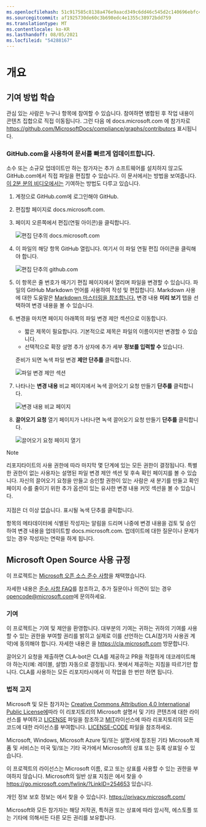 ```yaml
---
ms.openlocfilehash: 51c917585c8138a476e9aacd349c6dd46c545d2c140696ebfc4d0aee6f0a67cc
ms.sourcegitcommit: af1925730de60c3b698edc4e1355c38972bdd759
ms.translationtype: MT
ms.contentlocale: ko-KR
ms.lasthandoff: 08/05/2021
ms.locfileid: "54288167"
---
```

# <a name="overview"></a>개요

## <a name="learn-how-to-contribute"></a>기여 방법 학습

관심 있는 사람은 누구나 항목에 참여할 수 있습니다. 참여하면 병합된 후 작업 내용이 콘텐츠 집합으로 직접 이동됩니다. 그런 다음 에 docs.microsoft.com 에 참가자로 <https://github.com/MicrosoftDocs/compliance/graphs/contributors> 표시됩니다.

### <a name="quickly-update-an-article-using-githubcom"></a>GitHub.com을 사용하여 문서를 빠르게 업데이트합니다.

소수 또는 소규모 업데이트만 하는 참가자는 추가 소프트웨어를 설치하지 않고도 GitHub.com에서 직접 파일을 편집할 수 있습니다. 이 문서에서는 방법을 보여줍니다. [이 2분 분의 비디오에서는](https://www.microsoft.com/videoplayer/embed/RE1XQTG) 기여하는 방법도 다루고 있습니다.

1. 계정으로 GitHub.com에 로그인해야 GitHub.
2. 편집할 페이지로 docs.microsoft.com.
3. 페이지 오른쪽에서 편집(연필  아이콘)을 클릭합니다.

   ![편집 단추의 docs.microsoft.com](compliance/media/quick-update-edit.png)

4. 이 파일의 해당 항목 GitHub 열립니다. 여기서 이  파일 연필 편집 아이콘을 클릭해야 합니다.

   ![편집 단추의 github.com](compliance/media/quick-update-github.png)

5. 이 항목은 줄 번호가 매기기 편집 페이지에서 열리며 파일을 변경할 수 있습니다. 파일의 GitHub Markdown 언어를 사용하여 작성 및 편집합니다. Markdown 사용에 대한 도움말은 [Markdown 마스터링을 참조합니다.](https://guides.github.com/features/mastering-markdown/) 변경 내용 **미리 보기** 탭을 선택하여 변경 내용을 볼 수 있습니다.

6. 변경을 마치면 페이지 아래쪽의 파일  변경 제안 섹션으로 이동합니다.

   - 짧은 제목이 필요합니다. 기본적으로 제목은 파일의 이름이지만 변경할 수 있습니다.
   - 선택적으로 확장 설명 추가 상자에 추가 세부 **정보를 입력할 수** 있습니다.

   준비가 되면 녹색 파일 변경 **제안 단추를** 클릭합니다.

   ![파일 변경 제안 섹션](compliance/media/propose-file-change.png)

7. 나타나는 **변경 내용** 비교 페이지에서 녹색 끌어오기 요청 만들기 **단추를** 클릭합니다.

   ![변경 내용 비교 페이지](compliance/media/comparing-changes-page.png)

8. **끌어오기 요청** 열기 페이지가 나타나면 녹색 끌어오기 요청 만들기 **단추를** 클릭합니다.

   ![끌어오기 요청 페이지 열기](compliance/media/open-a-pull-request-page.png)

> [!NOTE]
> 리포지타이트의 사용 권한에 따라 마지막 몇 단계에 있는 모든 권한이 결정됩니다. 특별한 권한이 없는 사용자는 설명된 파일 변경 제안 섹션 및 후속 확인 페이지를 볼 수 있습니다.  자신의 끌어오기 요청을 만들고 승인할 권한이 있는  사람은 새 분기를 만들고 확인 페이지 수를 줄이기 위한 추가 옵션이 있는 유사한 변경 내용 커밋 섹션을 볼 수 있습니다.<br/><br/>지점은 더 이상 없습니다. 표시될 녹색 단추를 클릭합니다.

항목의 메타데이터에 식별된 작성자는 알림을 드리며 나중에 변경 내용을 검토 및 승인하여 변경 내용을 업데이트할 docs.microsoft.com. 업데이트에 대한 질문이나 문제가 있는 경우 작성자는 연락을 하게 됩니다.

## <a name="microsoft-open-source-code-of-conduct"></a>Microsoft Open Source 사용 규정

이 프로젝트는 [Microsoft 오픈 소스 준수 사항](https://opensource.microsoft.com/codeofconduct/)을 채택했습니다.

자세한 내용은 [준수 사항 FAQ](https://opensource.microsoft.com/codeofconduct/faq/)를 참조하고, 추가 질문이나 의견이 있는 경우 [opencode@microsoft.com](mailto:opencode@microsoft.com)에 문의하세요.

### <a name="contributing"></a>기여

이 프로젝트는 기여 및 제안을 환영합니다.  대부분의 기여는 귀하는 귀하의 기여를 사용할 수 있는 권한을 부여할 권리를 밝히고 실제로 이를 선언하는 CLA(참가자 사용권 계약)에 동의해야 합니다. 자세한 내용은 을 <https://cla.microsoft.com> 방문합니다.

끌어오기 요청을 제출하면 CLA-bot은 CLA를 제공하고 PR을 적절하게 데코레이트해야 하는지(예: 레이블, 설명) 자동으로 결정됩니다. 봇에서 제공하는 지침을 따르기만 합니다. CLA를 사용하는 모든 리포지타시에서 이 작업을 한 번만 하면 됩니다.

### <a name="legal-notices"></a>법적 고지

Microsoft 및 모든 참가자는 [Creative Commons Attribution 4.0 International Public License에](https://creativecommons.org/licenses/by/4.0/legalcode)따라 이 리포지토리의 Microsoft 설명서 및 기타 콘텐츠에 대한 라이선스를 부여하고 [LICENSE](LICENSE) 파일을 참조하고 [MIT](https://opensource.org/licenses/MIT)라이선스에 따라 리포지토리의 모든 코드에 대한 라이선스를 부여합니다. [LICENSE-CODE](LICENSE-CODE) 파일을 참조하세요.

Microsoft, Windows, Microsoft Azure 및/또는 설명서에 참조된 기타 Microsoft 제품 및 서비스는 미국 및/또는 기타 국가에서 Microsoft의 상표 또는 등록 상표일 수 있습니다.

이 프로젝트의 라이선스는 Microsoft 이름, 로고 또는 상표를 사용할 수 있는 권한을 부여하지 않습니다. Microsoft의 일반 상표 지침은 에서 찾을 수 <https://go.microsoft.com/fwlink/?LinkID=254653> 있습니다.

개인 정보 보호 정보는 에서 찾을 수 있습니다. <https://privacy.microsoft.com/>

Microsoft와 모든 참가자는 해당 저작권, 특허권 또는 상표에 따라 암시적, 에스토플 또는 기타에 의해서든 다른 모든 권리를 보유합니다.
